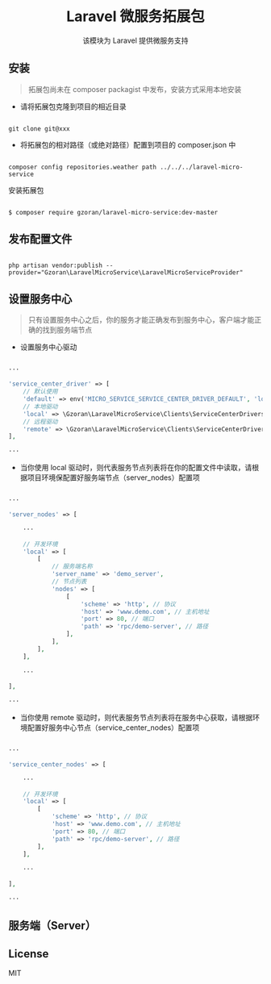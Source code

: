 <h1 align="center"> Laravel 微服务拓展包 </h1>

<p align="center"> 该模块为 Laravel 提供微服务支持 </p>


## 安装

> 拓展包尚未在 composer packagist 中发布，安装方式采用本地安装

- 请将拓展包克隆到项目的相近目录

```shell

git clone git@xxx

```

- 将拓展包的相对路径（或绝对路径）配置到项目的 composer.json 中

```shell

composer config repositories.weather path ../../../laravel-micro-service

```

安装拓展包

```shell

$ composer require gzoran/laravel-micro-service:dev-master

```

## 发布配置文件

```shell

php artisan vendor:publish --provider="Gzoran\LaravelMicroService\LaravelMicroServiceProvider"

```

## 设置服务中心

> 只有设置服务中心之后，你的服务才能正确发布到服务中心，客户端才能正确的找到服务端节点

- 设置服务中心驱动

```php

···

'service_center_driver' => [
    // 默认使用
    'default' => env('MICRO_SERVICE_SERVICE_CENTER_DRIVER_DEFAULT', 'local'),
    // 本地驱动
    'local' => \Gzoran\LaravelMicroService\Clients\ServiceCenterDrivers\LocalServiceCenterDriver::class,
    // 远程驱动
    'remote' => \Gzoran\LaravelMicroService\Clients\ServiceCenterDrivers\RemoteServiceCenterDriver::class,
],

···

```

- 当你使用 local 驱动时，则代表服务节点列表将在你的配置文件中读取，请根据项目环境保配置好服务端节点（server_nodes）配置项

```php

···

'server_nodes' => [

    ···
    
    // 开发环境
    'local' => [
        [
            // 服务端名称
            'server_name' => 'demo_server',
            // 节点列表
            'nodes' => [
                [
                    'scheme' => 'http', // 协议
                    'host' => 'www.demo.com', // 主机地址
                    'port' => 80, // 端口
                    'path' => 'rpc/demo-server', // 路径
                ],
            ],
        ],
    ],
    
    ···
    
],

···

```

- 当你使用 remote 驱动时，则代表服务节点列表将在服务中心获取，请根据环境配置好服务中心节点（service_center_nodes）配置项

```php

···

'service_center_nodes' => [

    ···
    
    // 开发环境
    'local' => [
        [
            'scheme' => 'http', // 协议
            'host' => 'www.demo.com', // 主机地址
            'port' => 80, // 端口
            'path' => 'rpc/demo-server', // 路径
        ],
    ],
    
    ···
    
],

···

```

## 服务端（Server）



## License

MIT